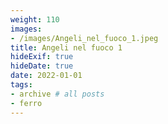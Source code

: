 ```yaml
---
weight: 110
images:
- /images/Angeli_nel_fuoco_1.jpeg
title: Angeli nel fuoco 1
hideExif: true
hideDate: true
date: 2022-01-01
tags:
- archive # all posts
- ferro
---
```

